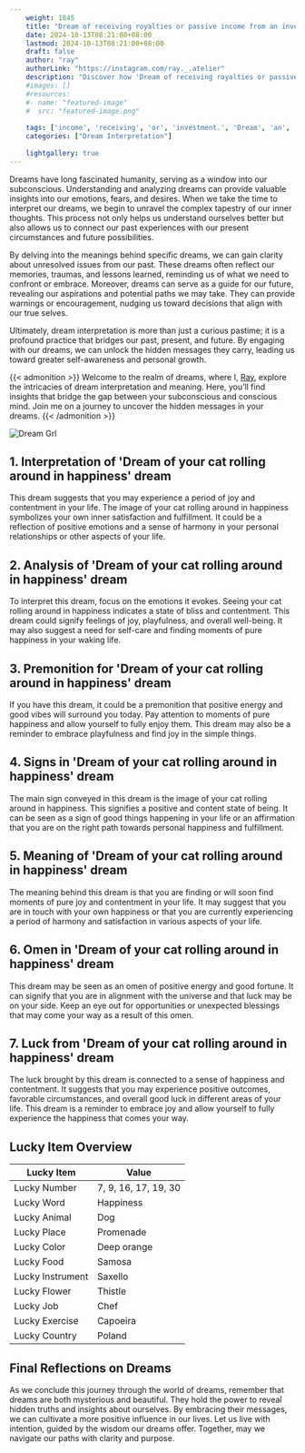 ```yaml
---
    weight: 1845
    title: "Dream of receiving royalties or passive income from an investment."  # Assuming 'title' column exists
    date: 2024-10-13T08:21:00+08:00
    lastmod: 2024-10-13T08:21:00+08:00
    draft: false
    author: "ray"
    authorLink: "https://instagram.com/ray._.atelier"
    description: "Discover how 'Dream of receiving royalties or passive income from an investment.' can interpret your future and uncover its significant meanings in your life."
    #images: []
    #resources:
    #- name: "featured-image"
    #  src: "featured-image.png"
    
    tags: ['income', 'receiving', 'or', 'investment.', 'Dream', 'an', 'from', 'of', 'passive', 'royalties']
    categories: ["Dream Interpretation"]
    
    lightgallery: true
---
```

    
Dreams have long fascinated humanity, serving as a window into our subconscious. Understanding and analyzing dreams can provide valuable insights into our emotions, fears, and desires. When we take the time to interpret our dreams, we begin to unravel the complex tapestry of our inner thoughts. This process not only helps us understand ourselves better but also allows us to connect our past experiences with our present circumstances and future possibilities.

By delving into the meanings behind specific dreams, we can gain clarity about unresolved issues from our past. These dreams often reflect our memories, traumas, and lessons learned, reminding us of what we need to confront or embrace. Moreover, dreams can serve as a guide for our future, revealing our aspirations and potential paths we may take. They can provide warnings or encouragement, nudging us toward decisions that align with our true selves.

Ultimately, dream interpretation is more than just a curious pastime; it is a profound practice that bridges our past, present, and future. By engaging with our dreams, we can unlock the hidden messages they carry, leading us toward greater self-awareness and personal growth.

{{< admonition >}}
Welcome to the realm of dreams, where I, [Ray](https://instagram.com/ray._.atelier), explore the intricacies of dream interpretation and meaning. Here, you’ll find insights that bridge the gap between your subconscious and conscious mind. Join me on a journey to uncover the hidden messages in your dreams.
{{< /admonition >}}

![Dream Grl](https://cdn.pixabay.com/photo/2017/11/02/03/35/gothic-2910057_1280.jpg "Dream Grl")

## 1. Interpretation of 'Dream of your cat rolling around in happiness' dream

This dream suggests that you may experience a period of joy and contentment in your life. The image of your cat rolling around in happiness symbolizes your own inner satisfaction and fulfillment. It could be a reflection of positive emotions and a sense of harmony in your personal relationships or other aspects of your life.

## 2. Analysis of 'Dream of your cat rolling around in happiness' dream

To interpret this dream, focus on the emotions it evokes. Seeing your cat rolling around in happiness indicates a state of bliss and contentment. This dream could signify feelings of joy, playfulness, and overall well-being. It may also suggest a need for self-care and finding moments of pure happiness in your waking life.

## 3. Premonition for 'Dream of your cat rolling around in happiness' dream

If you have this dream, it could be a premonition that positive energy and good vibes will surround you today. Pay attention to moments of pure happiness and allow yourself to fully enjoy them. This dream may also be a reminder to embrace playfulness and find joy in the simple things.

## 4. Signs in 'Dream of your cat rolling around in happiness' dream

The main sign conveyed in this dream is the image of your cat rolling around in happiness. This signifies a positive and content state of being. It can be seen as a sign of good things happening in your life or an affirmation that you are on the right path towards personal happiness and fulfillment.

## 5. Meaning of 'Dream of your cat rolling around in happiness' dream

The meaning behind this dream is that you are finding or will soon find moments of pure joy and contentment in your life. It may suggest that you are in touch with your own happiness or that you are currently experiencing a period of harmony and satisfaction in various aspects of your life.

## 6. Omen in 'Dream of your cat rolling around in happiness' dream

This dream may be seen as an omen of positive energy and good fortune. It can signify that you are in alignment with the universe and that luck may be on your side. Keep an eye out for opportunities or unexpected blessings that may come your way as a result of this omen.

## 7. Luck from 'Dream of your cat rolling around in happiness' dream

The luck brought by this dream is connected to a sense of happiness and contentment. It suggests that you may experience positive outcomes, favorable circumstances, and overall good luck in different areas of your life. This dream is a reminder to embrace joy and allow yourself to fully experience the happiness that comes your way.

## Lucky Item Overview
| Lucky Item          | Value              |
|---------------|--------------------|
| Lucky Number        | 7, 9, 16, 17, 19, 30  |
| Lucky Word          | Happiness |
| Lucky Animal        | Dog |
| Lucky Place         | Promenade     |
| Lucky Color         | Deep orange     |
| Lucky Food          | Samosa      |
| Lucky Instrument    | Saxello |
| Lucky Flower        | Thistle    |
| Lucky Job           | Chef       |
| Lucky Exercise      | Capoeira  |
| Lucky Country       | Poland    |


##  Final Reflections on Dreams

As we conclude this journey through the world of dreams, remember that dreams are both mysterious and beautiful. They hold the power to reveal hidden truths and insights about ourselves. By embracing their messages, we can cultivate a more positive influence in our lives. Let us live with intention, guided by the wisdom our dreams offer. Together, may we navigate our paths with clarity and purpose.
